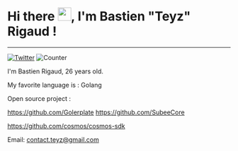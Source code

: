 # Hi there <img src="https://raw.githubusercontent.com/MartinHeinz/MartinHeinz/master/wave.gif" width="30px">, I'm Bastien "Teyz" Rigaud ! 
---
[![Twitter](https://img.shields.io/twitter/follow/BastienRgd?style=social)](https://twitter.com/bastienrgd) ![Counter](https://komarev.com/ghpvc/?username=Teyz)

I'm Bastien Rigaud, 26 years old.

My favorite language is : Golang

Open source project : 

https://github.com/Golerplate
https://github.com/SubeeCore

https://github.com/cosmos/cosmos-sdk

Email: contact.teyz@gmail.com
